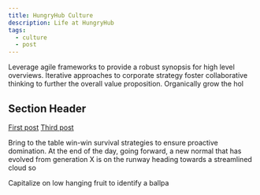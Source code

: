 ```yaml
---
title: HungryHub Culture
description: Life at HungryHub
tags:
  - culture
  - post
---
```


Leverage agile frameworks to provide a robust synopsis for high level overviews. Iterative approaches to corporate strategy foster collaborative thinking to further the overall value proposition. Organically grow the hol

## Section Header

<a href="{{ '/posts/my-first-post/' | url }}">First post</a>
<a href="{{ '/posts/my-third-big-post/' | url }}">Third post</a>

Bring to the table win-win survival strategies to ensure proactive domination. At the end of the day, going forward, a new normal that has evolved from generation X is on the runway heading towards a streamlined cloud so

Capitalize on low hanging fruit to identify a ballpa
